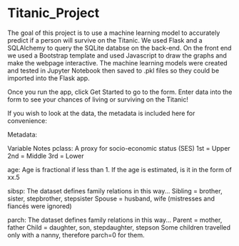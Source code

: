 # Titanic_Project

The goal of this project is to use a machine learning model to accurately predict if a person will survive on the Titanic. We used Flask and a SQLAlchemy to query the SQLite databse on the back-end. On the front end we used a Bootstrap template and used Javascript to draw the graphs and make the webpage interactive. The machine learning models were created and tested in Jupyter Notebook then saved to .pkl files so they could be imported into the Flask app.

Once you run the app, click Get Started to go to the form. Enter data into the form to see your chances of living or surviving on the Titanic!

If you wish to look at the data, the metadata is included here for convenience:

Metadata:

Variable Notes pclass: A proxy for socio-economic status (SES) 1st = Upper 2nd = Middle 3rd = Lower

age: Age is fractional if less than 1. If the age is estimated, is it in the form of xx.5

sibsp: The dataset defines family relations in this way... Sibling = brother, sister, stepbrother, stepsister Spouse = husband, wife (mistresses and fiancés were ignored)

parch: The dataset defines family relations in this way... Parent = mother, father Child = daughter, son, stepdaughter, stepson Some children travelled only with a nanny, therefore parch=0 for them.
